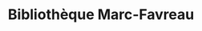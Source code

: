 ---
title: 'Bibliothèque Marc-Favreau'
icon: library
address: '500 Boulevard Rosemont, Montréal, QC H2S'
area: Rosemont–La Petite-Patrie
---